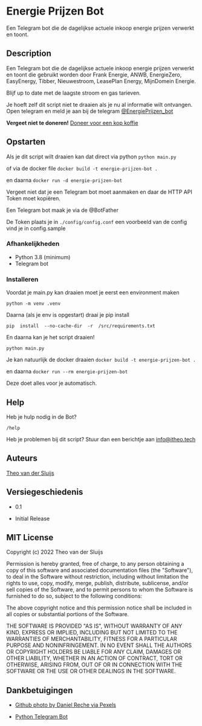 
#  Energie Prijzen Bot

Een Telegram bot die de dagelijkse actuele inkoop energie prijzen verwerkt en toont.

##  Description
Een Telegram bot die de dagelijkse actuele inkoop energie prijzen verwerkt en toont die gebruikt worden door Frank Energie, ANWB, EnergieZero, EasyEnergy, Tibber, Nieuwestroom, LeasePlan Energy, MijnDomein Energie.

Blijf up to date met de laagste stroom en gas tarieven.

Je hoeft zelf dit script niet te draaien als je nu al informatie wilt ontvangen. Open telegram en meld je aan bij de telegram [@EnergiePrijzen_bot](https://t.me/EnergiePrijzen_bot)

**Vergeet niet te doneren!**
[Doneer voor een kop koffie](https://donorbox.org/tvdsluijs-github)

##  Opstarten
Als je dit script wilt draaien kan dat direct via python
`python main.py`

of via de docker file
`docker build -t energie-prijzen-bot .`

en daarna
`docker run -d energie-prijzen-bot`

Vergeet niet dat je een Telegram bot moet aanmaken en daar de HTTP API Token moet kopiëren.

Een Telegram bot maak je via de @BotFather

De Token plaats je in `./config/config.conf` een voorbeeld van de config vind je in config.sample

###  Afhankelijkheden
- Python 3.8 (minimum)
- Telegram bot

###  Installeren

Voordat je main.py kan draaien moet je eerst een environment maken

`python -m venv .venv`

Daarna (als je env is opgestart) draai je pip install

`pip  install  --no-cache-dir  -r  /src/requirements.txt`

En daarna kan je het script draaien!

`python main.py`

Je kan natuurlijk de docker draaien
 `docker build -t energie-prijzen-bot .`

en daarna
`docker run --rm energie-prijzen-bot`

Deze doet alles voor je automatisch.

##  Help

Heb je hulp nodig in de Bot?

`/help`

Heb je problemen bij dit script? Stuur dan een berichtje aan
info@itheo.tech

##  Auteurs

[Theo van der Sluijs](https://itheo.tech)

##  Versiegeschiedenis

*  0.1

*  Initial Release



##  MIT License

Copyright (c) 2022 Theo van der Sluijs

Permission is hereby granted, free of charge, to any person obtaining a copy of this software and associated documentation files (the "Software"), to deal in the Software without restriction, including without limitation the rights to use, copy, modify, merge, publish, distribute, sublicense, and/or sell copies of the Software, and to permit persons to whom the Software is furnished to do so, subject to the following conditions:

The above copyright notice and this permission notice shall be included in all copies or substantial portions of the Software.

THE SOFTWARE IS PROVIDED "AS IS", WITHOUT WARRANTY OF ANY KIND, EXPRESS OR IMPLIED, INCLUDING BUT NOT LIMITED TO THE WARRANTIES OF MERCHANTABILITY, FITNESS FOR A PARTICULAR PURPOSE AND NONINFRINGEMENT. IN NO EVENT SHALL THE AUTHORS OR COPYRIGHT HOLDERS BE LIABLE FOR ANY CLAIM, DAMAGES OR OTHER LIABILITY, WHETHER IN AN ACTION OF CONTRACT, TORT OR OTHERWISE, ARISING FROM, OUT OF OR IN CONNECTION WITH THE SOFTWARE OR THE USE OR OTHER DEALINGS IN THE SOFTWARE.



##  Dankbetuigingen

*  [Github photo by Daniel Reche via Pexels](https://www.pexels.com/@daniel-reche-718241)

*  [Python Telegram Bot]([https://python-telegram-bot.org](https://python-telegram-bot.org/))
